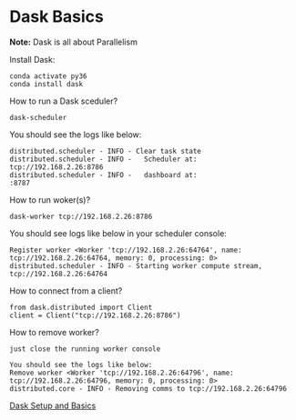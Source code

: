 # Dask Basics

**Note:** Dask is all about Parallelism



Install Dask:
```
conda activate py36
conda install dask
```

How to run a Dask sceduler?
```
dask-scheduler
```
You should see the logs like below:
```
distributed.scheduler - INFO - Clear task state
distributed.scheduler - INFO -   Scheduler at:   tcp://192.168.2.26:8786
distributed.scheduler - INFO -   dashboard at:                     :8787
```

How to run woker(s)?
```
dask-worker tcp://192.168.2.26:8786
```
You should see logs like below in your scheduler console:
```
Register worker <Worker 'tcp://192.168.2.26:64764', name: tcp://192.168.2.26:64764, memory: 0, processing: 0>
distributed.scheduler - INFO - Starting worker compute stream, tcp://192.168.2.26:64764
```

How to connect from a client?
```
from dask.distributed import Client
client = Client("tcp://192.168.2.26:8786")
```

How to remove worker?
```
just close the running worker console

You should see the logs like below:
Remove worker <Worker 'tcp://192.168.2.26:64796', name: tcp://192.168.2.26:64796, memory: 0, processing: 0>
distributed.core - INFO - Removing comms to tcp://192.168.2.26:64796
```

[Dask Setup and Basics](https://www.youtube.com/watch?v=TQM9zIBzNBo)